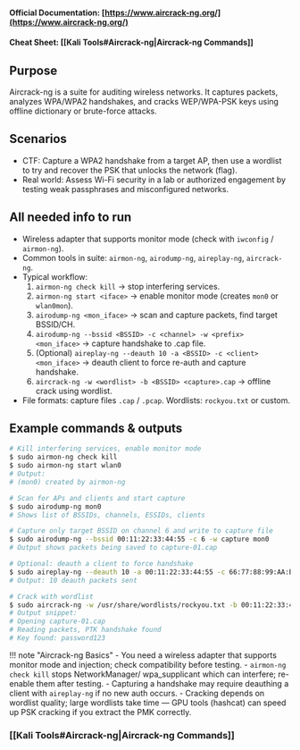 #### Official Documentation: [https://www.aircrack-ng.org/](https://www.aircrack-ng.org/)
#### Cheat Sheet: [[Kali Tools#Aircrack-ng|Aircrack-ng Commands]]
## Purpose
Aircrack-ng is a suite for auditing wireless networks. It captures packets, analyzes WPA/WPA2 handshakes, and cracks WEP/WPA-PSK keys using offline dictionary or brute-force attacks.

## Scenarios
- CTF: Capture a WPA2 handshake from a target AP, then use a wordlist to try and recover the PSK that unlocks the network (flag).  
- Real world: Assess Wi-Fi security in a lab or authorized engagement by testing weak passphrases and misconfigured networks.

## All needed info to run
- Wireless adapter that supports monitor mode (check with `iwconfig` / `airmon-ng`).  
- Common tools in suite: `airmon-ng`, `airodump-ng`, `aireplay-ng`, `aircrack-ng`.  
- Typical workflow:
  1. `airmon-ng check kill` → stop interfering services.  
  2. `airmon-ng start <iface>` → enable monitor mode (creates `mon0` or `wlan0mon`).  
  3. `airodump-ng <mon_iface>` → scan and capture packets, find target BSSID/CH.  
  4. `airodump-ng --bssid <BSSID> -c <channel> -w <prefix> <mon_iface>` → capture handshake to .cap file.  
  5. (Optional) `aireplay-ng --deauth 10 -a <BSSID> -c <client> <mon_iface>` → deauth client to force re-auth and capture handshake.  
  6. `aircrack-ng -w <wordlist> -b <BSSID> <capture>.cap` → offline crack using wordlist.  
- File formats: capture files `.cap` / `.pcap`. Wordlists: `rockyou.txt` or custom.

## Example commands & outputs
```bash
# Kill interfering services, enable monitor mode
$ sudo airmon-ng check kill
$ sudo airmon-ng start wlan0
# Output:
# (mon0) created by airmon-ng

# Scan for APs and clients and start capture
$ sudo airodump-ng mon0
# Shows list of BSSIDs, channels, ESSIDs, clients

# Capture only target BSSID on channel 6 and write to capture file
$ sudo airodump-ng --bssid 00:11:22:33:44:55 -c 6 -w capture mon0
# Output shows packets being saved to capture-01.cap

# Optional: deauth a client to force handshake
$ sudo aireplay-ng --deauth 10 -a 00:11:22:33:44:55 -c 66:77:88:99:AA:BB mon0
# Output: 10 deauth packets sent

# Crack with wordlist
$ sudo aircrack-ng -w /usr/share/wordlists/rockyou.txt -b 00:11:22:33:44:55 capture-01.cap
# Output snippet:
# Opening capture-01.cap
# Reading packets, PTK handshake found
# Key found: password123
```

!!! note "Aircrack-ng Basics"
	- You need a wireless adapter that supports monitor mode and injection; check compatibility before testing.
	- `airmon-ng check kill` stops NetworkManager/ wpa_supplicant which can interfere; re-enable them after testing.
	- Capturing a handshake may require deauthing a client with `aireplay-ng` if no new auth occurs.
	- Cracking depends on wordlist quality; large wordlists take time — GPU tools (hashcat) can speed up PSK cracking if you extract the PMK correctly.


### [[Kali Tools#Aircrack-ng|Aircrack-ng Commands]]